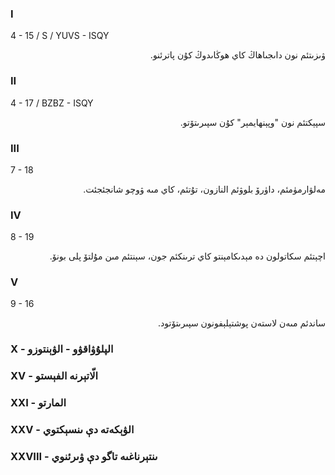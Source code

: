 ### I
4 - 15 / S / YUVS - ISQY
<p dir="rtl">
ۋىزىتئم نون داىجىاھاڭ كاي ھوڭاىدوڭ كۇن پاترئنو.
</p>

### II
4 - 17 / BZBZ - ISQY
<p dir="rtl">
سپېكتئم نون "وپېنھايمېر" كۇن سپىرىتۆتو.
</p>

### III
7 - 18
<p dir="rtl">
مەلۋارمۈمئم، داۈرۆ بلوۋئم النازون، تۇتئم، كاي مىە ۋوچو شانجئجئت.
</p>

### IV
8 - 19
<p dir="rtl">
اچېتئم سكاتولون دە مېدىكامېنتو كاي ترىنكئم جون، سېنتئم مىن مۇلتۆ پلى بونۆ.
</p>

### V
9 - 16
<p dir="rtl">
ساندئم مىەن لاستەن پوشتېلېفونون سپىرىتۆتود.
</p>

### X - الپلۇۋاقۋو - الۋېنتوزو

<p dir="rtl">

</p>

### XV - الّاتېرنە الفېستو

<p dir="rtl">

</p>

### XXI - المارتو

<p dir="rtl">

</p>

### XXV - الۋېكەتە دې ىنسېكتوي

<p dir="rtl">

</p>

### XXVIII - ىنتېرناغىە تاگو دې ۋىرئنوي

<p dir="rtl">

</p>